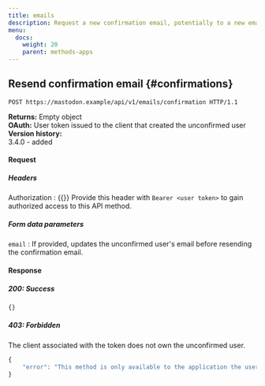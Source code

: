 ```yaml
---
title: emails
description: Request a new confirmation email, potentially to a new email address.
menu:
  docs:
    weight: 20
    parent: methods-apps
---
```


## Resend confirmation email {#confirmations}

```http
POST https://mastodon.example/api/v1/emails/confirmation HTTP/1.1
```

**Returns:** Empty object\
**OAuth:** User token issued to the client that created the unconfirmed user\
**Version history:**\
3.4.0 - added

#### Request
##### Headers

Authorization 
: {{<required>}} Provide this header with `Bearer <user token>` to gain authorized access to this API method.

##### Form data parameters

`email`
: If provided, updates the unconfirmed user's email before resending the confirmation email.

#### Response
##### 200: Success

```javascript
{}
```

##### 403: Forbidden
The client associated with the token does not own the unconfirmed user.

```javascript
{
	"error": "This method is only available to the application the user originally signed-up with"
}
```